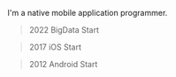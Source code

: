 I'm a native mobile application programmer.

> 2022 BigData Start

> 2017 iOS Start

> 2012 Android Start

